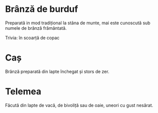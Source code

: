 # Brânză de burduf

Preparată in mod tradițional la stâna de munte, mai este cunoscută
sub numele de brânză frământată.

Trivia: în scoarță de copac

# Caș

Brânză preparată din lapte închegat și stors de zer.

# Telemea

Făcută din lapte de vacă, de bivoliță sau de oaie, uneori cu
gust nesărat.
